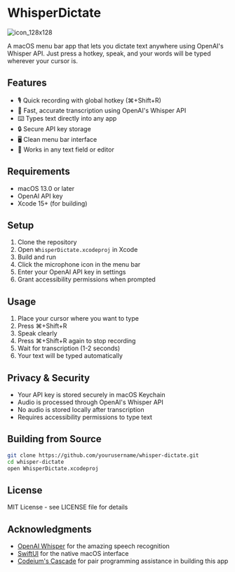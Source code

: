 # WhisperDictate

![icon_128x128](https://github.com/user-attachments/assets/4780e5f1-e609-45f8-acb9-e4e8053461e1)

A macOS menu bar app that lets you dictate text anywhere using OpenAI's Whisper API. Just press a hotkey, speak, and your words will be typed wherever your cursor is.

## Features

- 🎙️ Quick recording with global hotkey (⌘+Shift+R)
- 🤖 Fast, accurate transcription using OpenAI's Whisper API
- ⌨️ Types text directly into any app
- 🔒 Secure API key storage
- 🖥️ Clean menu bar interface
- 📝 Works in any text field or editor

## Requirements

- macOS 13.0 or later
- OpenAI API key
- Xcode 15+ (for building)

## Setup

1. Clone the repository
2. Open `WhisperDictate.xcodeproj` in Xcode
3. Build and run
4. Click the microphone icon in the menu bar
5. Enter your OpenAI API key in settings
6. Grant accessibility permissions when prompted

## Usage

1. Place your cursor where you want to type
2. Press ⌘+Shift+R
3. Speak clearly
4. Press ⌘+Shift+R again to stop recording
5. Wait for transcription (1-2 seconds)
6. Your text will be typed automatically

## Privacy & Security

- Your API key is stored securely in macOS Keychain
- Audio is processed through OpenAI's Whisper API
- No audio is stored locally after transcription
- Requires accessibility permissions to type text

## Building from Source

```bash
git clone https://github.com/yourusername/whisper-dictate.git
cd whisper-dictate
open WhisperDictate.xcodeproj
```

## License

MIT License - see LICENSE file for details

## Acknowledgments

- [OpenAI Whisper](https://openai.com/research/whisper) for the amazing speech recognition
- [SwiftUI](https://developer.apple.com/xcode/swiftui/) for the native macOS interface
- [Codeium's Cascade](https://codeium.com) for pair programming assistance in building this app
